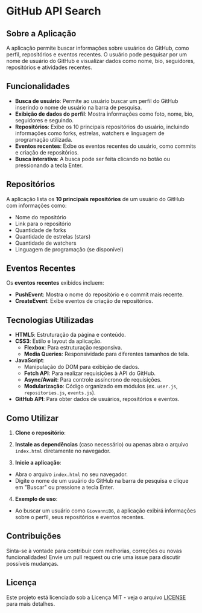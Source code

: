 # GitHub API Search

## Sobre a Aplicação

A aplicação permite buscar informações sobre usuários do GitHub, como perfil, repositórios e eventos recentes. O usuário pode pesquisar por um nome de usuário do GitHub e visualizar dados como nome, bio, seguidores, repositórios e atividades recentes.

## Funcionalidades

- **Busca de usuário**: Permite ao usuário buscar um perfil do GitHub inserindo o nome de usuário na barra de pesquisa.
- **Exibição de dados do perfil**: Mostra informações como foto, nome, bio, seguidores e seguindo.
- **Repositórios**: Exibe os 10 principais repositórios do usuário, incluindo informações como forks, estrelas, watchers e linguagem de programação utilizada.
- **Eventos recentes**: Exibe os eventos recentes do usuário, como commits e criação de repositórios.
- **Busca interativa**: A busca pode ser feita clicando no botão ou pressionando a tecla Enter.

## Repositórios

A aplicação lista os **10 principais repositórios** de um usuário do GitHub com informações como:

- Nome do repositório
- Link para o repositório
- Quantidade de forks
- Quantidade de estrelas (stars)
- Quantidade de watchers
- Linguagem de programação (se disponível)

## Eventos Recentes

Os **eventos recentes** exibidos incluem:

- **PushEvent**: Mostra o nome do repositório e o commit mais recente.
- **CreateEvent**: Exibe eventos de criação de repositórios.

## Tecnologias Utilizadas

- **HTML5**: Estruturação da página e conteúdo.
- **CSS3**: Estilo e layout da aplicação.
  - **Flexbox**: Para estruturação responsiva.
  - **Media Queries**: Responsividade para diferentes tamanhos de tela.
- **JavaScript**:
  - Manipulação do DOM para exibição de dados.
  - **Fetch API**: Para realizar requisições à API do GitHub.
  - **Async/Await**: Para controle assíncrono de requisições.
  - **Modularização**: Código organizado em módulos (ex. `user.js`, `repositories.js`, `events.js`).
- **GitHub API**: Para obter dados de usuários, repositórios e eventos.

## Como Utilizar

1. **Clone o repositório**:

2. **Instale as dependências** (caso necessário) ou apenas abra o arquivo `index.html` diretamente no navegador.

3. **Inicie a aplicação**:
- Abra o arquivo `index.html` no seu navegador.
- Digite o nome de um usuário do GitHub na barra de pesquisa e clique em "Buscar" ou pressione a tecla Enter.

4. **Exemplo de uso**:
- Ao buscar um usuário como `GiovanniB6`, a aplicação exibirá informações sobre o perfil, seus repositórios e eventos recentes.

## Contribuições

Sinta-se à vontade para contribuir com melhorias, correções ou novas funcionalidades! Envie um pull request ou crie uma issue para discutir possíveis mudanças.

## Licença

Este projeto está licenciado sob a Licença MIT - veja o arquivo [LICENSE](LICENSE) para mais detalhes.
